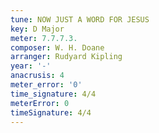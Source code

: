 ```yaml
---
tune: NOW JUST A WORD FOR JESUS
key: D Major
meter: 7.7.7.3.
composer: W. H. Doane
arranger: Rudyard Kipling
year: '-'
anacrusis: 4
meter_error: '0'
time_signature: 4/4
meterError: 0
timeSignature: 4/4
---
```

